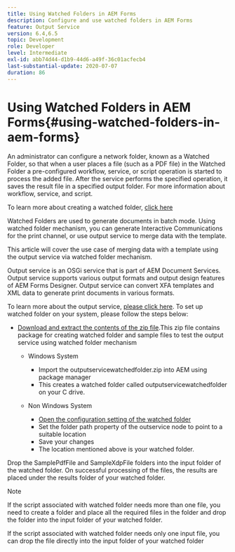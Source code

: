 ```yaml
---
title: Using Watched Folders in AEM Forms
description: Configure and use watched folders in AEM Forms
feature: Output Service
version: 6.4,6.5
topic: Development
role: Developer
level: Intermediate
exl-id: abb74d44-d1b9-44d6-a49f-36c01acfecb4
last-substantial-update: 2020-07-07
duration: 86
---
```

# Using Watched Folders in AEM Forms{#using-watched-folders-in-aem-forms}

An administrator can configure a network folder, known as a Watched Folder, so that when a user places a file (such as a PDF file) in the Watched Folder a pre-configured workflow, service, or script operation is started to process the added file. After the service performs the specified operation, it saves the result file in a specified output folder. For more information about workflow, service, and script.

To learn more about creating a watched folder, [click here](https://helpx.adobe.com/experience-manager/6-4/forms/using/Creating-Configure-watched-folder.html)

Watched Folders are used to generate documents in batch mode. Using watched folder mechanism, you can generate Interactive Communications for the print channel, or use output service to merge data with the template.

This article will cover the use case of merging data with a template using the output service via watched folder mechanism.

Output service is an OSGi service that is part of AEM Document Services. Output service supports various output formats and output design features of AEM Forms Designer. Output service can convert XFA templates and XML data to generate print documents in various formats.

To learn more about the output service, [please click here](https://helpx.adobe.com/aem-forms/6/output-service.html).
To set up watched folder on your system, please follow the steps below:
* [Download and extract the contents of the zip file](assets/outputservicewatchedfolderkt.zip).This zip file contains package for creating watched folder and sample files to test the output service using watched folder mechanism
  * Windows System

      * Import the outputservicewatchedfolder.zip into AEM using package manager
     * This creates a watched folder called outputservicewatchedfolder on your C drive.
  * Non Windows System
    * [Open the configuration setting of the watched folder](http://localhost:4502/crx/de/index.jsp#/etc/fd/watchfolder/config/outputservice)
    * Set the folder path property of the outservice node to point to a suitable location
    * Save your changes
    * The location mentioned above is your watched folder.

Drop the SamplePdfFile and SampleXdpFile folders into the input folder of the watched folder. On successful processing of the files, the results are placed under the results folder of your watched folder.


>[!NOTE]
>
>If the script associated with watched folder needs more than one file, you need to create a folder and place all the required files in the folder and drop the folder into the input folder of your watched folder.
>
>If the script associated with watched folder needs only one input file, you can drop the file directly into the input folder of your watched folder

